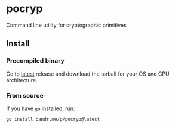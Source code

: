 # pocryp
Command line utility for cryptographic primitives

## Install

### Precompiled binary

Go to [latest](https://github.com/aburdulescu/pocryp/releases/tag/v0.1.0)
release and download the tarball for your OS and CPU architecture.

### From source

If you have `go` installed, run:

```
go install bandr.me/p/pocryp@latest
```
